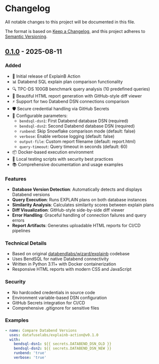 # Changelog

All notable changes to this project will be documented in this file.

The format is based on [Keep a Changelog](https://keepachangelog.com/en/1.0.0/),
and this project adheres to [Semantic Versioning](https://semver.org/spec/v2.0.0.html).

## [0.1.0] - 2025-08-11

### Added
- 🚀 Initial release of ExplainB Action
- 📊 Databend SQL explain plan comparison functionality
- 🔍 TPC-DS 100GB benchmark query analysis (10 predefined queries)
- 📝 Beautiful HTML report generation with GitHub-style diff viewer
- ⚡ Support for two Databend DSN connections comparison
- 🛡️ Secure credential handling via GitHub Secrets
- 🔧 Configurable parameters:
  - `bendsql-dsn1`: First Databend database DSN (required)
  - `bendsql-dsn2`: Second Databend database DSN (required)
  - `runbend`: Skip Snowflake comparison mode (default: false)
  - `verbose`: Enable verbose logging (default: false)
  - `output-file`: Custom report filename (default: report.html)
  - `query-timeout`: Query timeout in seconds (default: 60)
- 📦 Docker-based execution environment
- 🧪 Local testing scripts with security best practices
- 📚 Comprehensive documentation and usage examples

### Features
- **Database Version Detection**: Automatically detects and displays Databend versions
- **Query Execution**: Runs EXPLAIN plans on both database instances
- **Similarity Analysis**: Calculates similarity scores between explain plans
- **Diff Visualization**: GitHub-style side-by-side diff viewer
- **Error Handling**: Graceful handling of connection failures and query errors
- **Report Artifacts**: Generates uploadable HTML reports for CI/CD pipelines

### Technical Details
- Based on original [databendlabs/wizard/explainb](https://github.com/databendlabs/wizard/tree/main/explainb) codebase
- Uses BendSQL for native Databend connectivity
- Written in Python 3.11+ with Docker containerization
- Responsive HTML reports with modern CSS and JavaScript

### Security
- No hardcoded credentials in source code
- Environment variable-based DSN configuration
- GitHub Secrets integration for CI/CD
- Comprehensive .gitignore for sensitive files

### Examples
```yaml
- name: Compare Databend Versions
  uses: datafuselabs/explainb-action@v0.1.0
  with:
    bendsql-dsn1: ${{ secrets.DATABEND_DSN_OLD }}
    bendsql-dsn2: ${{ secrets.DATABEND_DSN_NEW }}
    runbend: 'true'
    verbose: 'true'
```

[0.1.0]: https://github.com/BohuTANG/explainb-action/releases/tag/v0.1.0